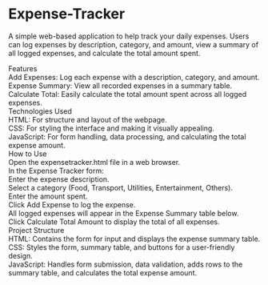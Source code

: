 # Expense-Tracker
A simple web-based application to help track your daily expenses. Users can log expenses by description, category, and amount, view a summary of all logged expenses, and calculate the total amount spent.<br>

Features<br>
Add Expenses: Log each expense with a description, category, and amount.<br>
Expense Summary: View all recorded expenses in a summary table.<br>
Calculate Total: Easily calculate the total amount spent across all logged expenses.<br>
Technologies Used<br>
HTML: For structure and layout of the webpage.<br>
CSS: For styling the interface and making it visually appealing.<br>
JavaScript: For form handling, data processing, and calculating the total expense amount.<br>
How to Use<br>
Open the expensetracker.html file in a web browser.<br>
In the Expense Tracker form:<br>
Enter the expense description.<br>
Select a category (Food, Transport, Utilities, Entertainment, Others).<br>
Enter the amount spent.<br>
Click Add Expense to log the expense.<br>
All logged expenses will appear in the Expense Summary table below.<br>
Click Calculate Total Amount to display the total of all expenses.<br>
Project Structure<br>
HTML: Contains the form for input and displays the expense summary table.<br>
CSS: Styles the form, summary table, and buttons for a user-friendly design.<br>
JavaScript: Handles form submission, data validation, adds rows to the summary table, and calculates the total expense amount.